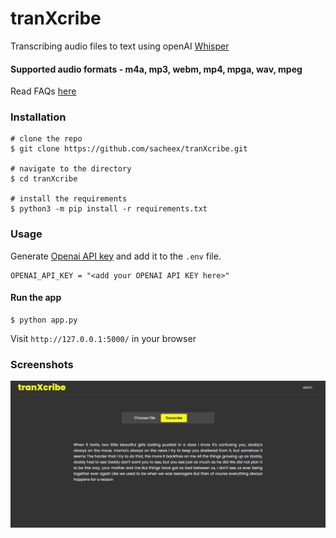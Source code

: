 # tranXcribe

Transcribing audio files to text using openAI [Whisper](https://openai.com/research/whisper)
#### Supported audio formats - m4a, mp3, webm, mp4, mpga, wav, mpeg
Read FAQs [here](https://help.openai.com/en/articles/7031512-whisper-api-faq)
### Installation


```console
# clone the repo
$ git clone https://github.com/sacheex/tranXcribe.git

# navigate to the directory
$ cd tranXcribe

# install the requirements
$ python3 -m pip install -r requirements.txt
```

### Usage

Generate [Openai API key](https://platform.openai.com/account/api-keys) and add it to the ```.env``` file.

``` console
OPENAI_API_KEY = "<add your OPENAI API KEY here>"
```

#### Run the app

```console
$ python app.py
```
Visit ```http://127.0.0.1:5000/``` in your browser


### Screenshots

<img src="https://github.com/sacheex/tranXcribe/blob/main/static/images/screencapture-127-0-0-1-5000-generate-2023-05-19-21_24_23.png" alt="Screenshot" width="750px">

